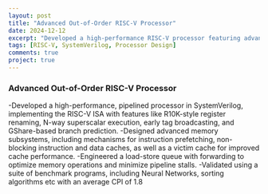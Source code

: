 ```yaml
---
layout: post
title: "Advanced Out-of-Order RISC-V Processor"
date: 2024-12-12
excerpt: "Developed a high-performance RISC-V processor featuring advanced pipelining, branch prediction, and caching mechanisms."
tags: [RISC-V, SystemVerilog, Processor Design]
comments: true
project: true
---
```


### Advanced Out-of-Order RISC-V Processor
-Developed a high-performance, pipelined processor in SystemVerilog, implementing the RISC-V ISA with features like R10K-style register renaming, N-way superscalar execution, early tag broadcasting, and GShare-based branch prediction.
-Designed advanced memory subsystems, including mechanisms for instruction prefetching, non-blocking instruction and data caches, as well as a victim cache for improved cache performance.
-Engineered a load-store queue with forwarding to optimize memory operations and minimize pipeline stalls.
-Validated using a suite of benchmark programs, including Neural Networks, sorting algorithms etc with an average CPI of 1.8